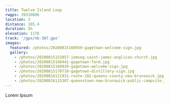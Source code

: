```yaml
---
title: Twelve Island Loop
rwgps: 39310606
location: 3
distance: 105.4
duration: 5h
elevation: 1176
track: '/gpx/nb-307.gpx'
images:
  featured: /photos/20200815160939-gagetown-welcome-sign.jpg
  gallery:
    - /photos/20200815152857-jemseg-saint-james-anglican-church.jpg
    - /photos/20200815160441-gagetown-farm.jpg
    - /photos/20200815160939-gagetown-welcome-sign.jpg
    - /photos/20200815170710-gagetown-distillery-sign.jpg
    - /photos/20200816121931-route-102-queens-county-new-brunswick.jpg
    - /photos/20200816115307-queenstown-new-brunswick-public-campsite.jpg
---
```

Lorem Ipsum
<!-- More -->